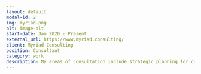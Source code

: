 ```yaml
---
layout: default
modal-id: 2
img: myriad.png
alt: image-alt
start-date: Jan 2020 - Present
external_url: https://www.myriad.consulting/
client: Myriad Consulting
position: Consultant
category: work
description: My areas of consultation include strategic planning for collection management, digitization, and preservation policy development and process improvement; Audiovisual preservation and reformatting projects; Documentation and training; Collections moves and change management; Digital Preservation; Tools and Technologies for Digital Asset Management and Access; Digital preservation systems and implementation, time-based media preservation.
---
```

